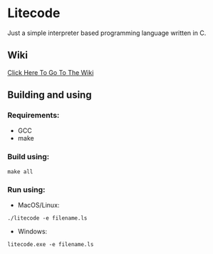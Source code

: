 # Litecode
Just a simple interpreter based programming language written in C.

## Wiki
[Click Here To Go To The Wiki](https://github.com/coredex-source/litecode/blob/main/wiki.txt)

## Building and using
### Requirements:
  - GCC
  - make
### Build using:
```
make all
```
### Run using:
- MacOS/Linux:
```
./litecode -e filename.ls
```
- Windows:
```
litecode.exe -e filename.ls
```
